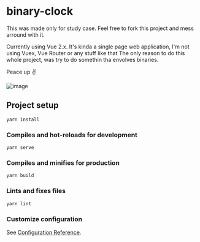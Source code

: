 # binary-clock

This was made only for study case.
Feel free to fork this project and mess arround with it.

Currently using Vue 2.x. It's kinda a single page web application, I'm not using Vuex, Vue Router or any stuff like that
The only reason to do this whole project, was try to do somethin tha envolves binaries.

Peace up :v:

![image](https://user-images.githubusercontent.com/36170400/111014010-8415b600-8380-11eb-835a-0652f2e67cbe.png)

## Project setup
```
yarn install
```

### Compiles and hot-reloads for development
```
yarn serve
```

### Compiles and minifies for production
```
yarn build
```

### Lints and fixes files
```
yarn lint
```

### Customize configuration
See [Configuration Reference](https://cli.vuejs.org/config/).
